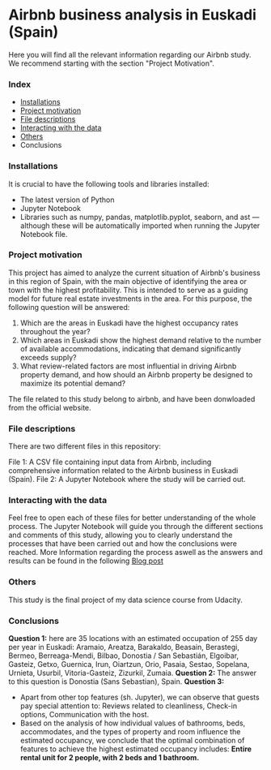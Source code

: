 # Airbnb business analysis in Euskadi (Spain)
Here you will find all the relevant information regarding our Airbnb study.
We recommend starting with the section "Project Motivation".

### Index
- [Installations](#Installations)
- [Project motivation](#Project-motivation)
- [File descriptions](#File-desciption)
- [Interacting with the data](#Interacting-with-the-data)
- [Others](#Others)
- Conclusions
  
### Installations
It is crucial to have the following tools and libraries installed:
- The latest version of Python
- Jupyter Notebook
- Libraries such as numpy, pandas, matplotlib.pyplot, seaborn, and ast — although these will be automatically imported when running the Jupyter Notebook file.

### Project motivation
This project has aimed to analyze the current situation of Airbnb's business in this region of Spain, with the main objective of identifying the area or town with the highest profitability. This is intended to serve as a guiding model for future real estate investments in the area.
For this purpose, the following question will be answered:
1. Which are the areas in Euskadi have the highest occupancy rates throughout the year?
2. Which areas in Euskadi show the highest demand relative to the number of available accommodations, indicating that demand significantly exceeds supply?
3. What review-related factors are most influential in driving Airbnb property demand, and how should an Airbnb property be designed to maximize its potential demand?

The file related to this study belong to airbnb, and have been donwloaded from the official website.

### File descriptions
There are two different files in this repository:

File 1: A CSV file containing input data from Airbnb, including comprehensive information related to the Airbnb business in Euskadi (Spain).
File 2: A Jupyter Notebook where the study will be carried out.

### Interacting with the data
Feel free to open each of these files for better understanding of the whole process.
The Jupyter Notebook will guide you through the different sections and comments of this study, allowing you to clearly understand the processes that have been carried out and how the conclusions were reached.
More Information regarding the process aswell as the answers and results can be found in the following [Blog post](https://medium.com/@dgcabo1/text-cf63bcf4246f)

### Others
This study is the final project of my data science course from Udacity.

### Conclusions
**Question 1:** here are 35 locations with an estimated occupation of 255 day per year in Euskadi:
Aramaio, Areatza, Barakaldo, Beasain, Berastegi, Bermeo, Berreaga-Mendi, Bilbao, Donostia / San Sebastián, Elgoibar, Gasteiz, Getxo, Guernica, Irun, Oiartzun, Orio, Pasaia, Sestao, Sopelana, Urnieta, Usurbil, Vitoria-Gasteiz, Zizurkil, Zumaia.
**Question 2:** The answer to this question is Donostia (Sans Sebastian), Spain.
**Question 3:** 
- Apart from other top features (sh. Jupyter), we can observe that guests pay special attention to: Reviews related to cleanliness, Check-in options, Communication with the host.
- Based on the analysis of how individual values of bathrooms, beds, accommodates, and the types of property and room influence the estimated occupancy, we conclude that the optimal combination of features to achieve the highest estimated occupancy includes:
**Entire rental unit for 2 people, with 2 beds and 1 bathroom.**

